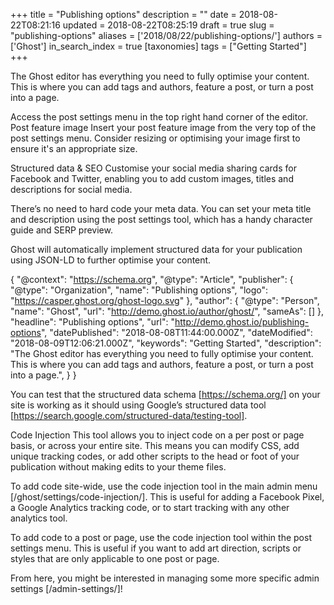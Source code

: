 +++
title = "Publishing options"
description = ""
date = 2018-08-22T08:21:16
updated = 2018-08-22T08:25:19
draft = true
slug = "publishing-options"
aliases = ['2018/08/22/publishing-options/']
authors = ['Ghost']
in_search_index = true
[taxonomies]
tags = ["Getting Started"]
+++


The Ghost editor has everything you need to fully optimise your content. This is
where you can add tags and authors, feature a post, or turn a post into a page. 

Access the post settings menu in the top right hand corner of the editor. Post
feature image
Insert your post feature image from the very top of the post settings menu.
Consider resizing or optimising your image first to ensure it's an appropriate
size.

Structured data & SEO
Customise your social media sharing cards for Facebook and Twitter, enabling you
to add custom images, titles and descriptions for social media.

There’s no need to hard code your meta data. You can set your meta title and
description using the post settings tool, which has a handy character guide and
SERP preview. 

Ghost will automatically implement structured data for your publication using
JSON-LD to further optimise your content.

{
    "@context": "https://schema.org",
    "@type": "Article",
    "publisher": {
        "@type": "Organization",
        "name": "Publishing options",
        "logo": "https://casper.ghost.org/ghost-logo.svg"
    },
    "author": {
        "@type": "Person",
        "name": "Ghost",
        "url": "http://demo.ghost.io/author/ghost/",
        "sameAs": []
    },
    "headline": "Publishing options",
    "url": "http://demo.ghost.io/publishing-options",
    "datePublished": "2018-08-08T11:44:00.000Z",
    "dateModified": "2018-08-09T12:06:21.000Z",
    "keywords": "Getting Started",
    "description": "The Ghost editor has everything you need to fully optimise your content. This is where you can add tags and authors, feature a post, or turn a post into a page.",
    }
}
    

You can test that the structured data schema [https://schema.org/]  on your site
is working as it should using Google’s structured data tool
[https://search.google.com/structured-data/testing-tool]. 

Code Injection
This tool allows you to inject code on a per post or page basis, or across your
entire site. This means you can modify CSS, add unique tracking codes, or add
other scripts to the head or foot of your publication without making edits to
your theme files. 

To add code site-wide, use the code injection tool in the main admin menu
[/ghost/settings/code-injection/]. This is useful for adding a Facebook Pixel, a
Google Analytics tracking code, or to start tracking with any other analytics
tool.

To add code to a post or page, use the code injection tool within the post
settings menu. This is useful if you want to add art direction, scripts or
styles that are only applicable to one post or page. 

From here, you might be interested in managing some more specific admin settings
[/admin-settings/]!